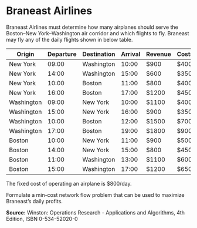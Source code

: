 # Braneast Airlines

Braneast Airlines must determine how many airplanes should serve the Boston–New York–Washington air corridor and which flights to fly. Braneast may fly any of the daily
flights shown in below table. 

| Origin    | Departure  | Destination   | Arrival | Revenue | Costs |
|-----------|------------|---------------|---------|---------|-------|
| New York    | 09:00 | Washington  | 10:00  |   $900   |  $400 |
| New York    | 14:00 | Washington  | 15:00  |   $600   |  $350 |
| New York    | 10:00 | Boston      | 11:00  |   $800   |  $400 |
| New York    | 16:00 | Boston      | 17:00  |  $1200   |  $450 |
| Washington  | 09:00 | New York    | 10:00  |  $1100   |  $400 |
| Washington  | 15:00 | New York    | 16:00  |   $900   |  $350 |
| Washington  | 10:00 | Boston      | 12:00  |  $1500   |  $700 |
| Washington  | 17:00 | Boston      | 19:00  |  $1800   |  $900 |
| Boston      | 10:00 | New York    | 11:00  |   $900   |  $500 |
| Boston      | 14:00 | New York    | 15:00  |   $800   |  $450 |
| Boston      | 11:00 | Washington  | 13:00  |  $1100   |  $600 |
| Boston      | 15:00 | Washington  | 17:00  |  $1200   |  $650 |

The fixed cost of operating an airplane is $800/day. 

Formulate a min-cost network flow problem that can be used to maximize Braneast’s daily profits.

**Source:** Winston: Operations Research - Applications and Algorithms, 4th Edition, ISBN 0-534-52020-0


